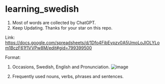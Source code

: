 # learning_swedish
1. Most of words are collected by ChatGPT.
2. Keep Updating. Thanks for your star on this repo.

Link:
https://docs.google.com/spreadsheets/d/1Dfo4FibEypzv0A5UmoLoJlOLYLom1BczF61f1VVPw8M/edit#gid=799399500

Format:
1. Occasions, Swedish, English and Pronunciation.
![image](https://github.com/hitqshao/learning_swedish/assets/23403286/40cdc6a9-13b0-45d2-b8af-81aef93b74b7)

2. Frequently used nouns, verbs, phrases and sentences.
